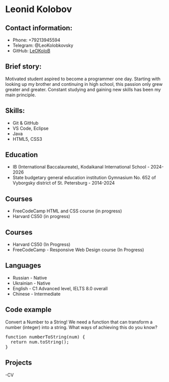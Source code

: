 # Leonid Kolobov

## Contact information:
- Phone: +79213945594
- Telegram: @LeoKolobkovsky
- GitHub: [LeOKoloB](https://github.com/LeOKoloB)

## Brief story:
Motivated student aspired to become a programmer one day. Starting with looking up my brother and continuing in high school, this passion only grew greater and greater. Constant studying and gaining new skills has been my main principle.



## Skills:
- Git & GitHub
- VS Code, Eclipse
- Java
- HTML5, CSS3

## Education
- IB (International Baccalaureate), Kodaikanal International School - 2024-2026
- State budgetary general education institution Gymnasium No. 652 of Vyborgsky district of St. Petersburg - 2014-2024

## Courses
- FreeCodeCamp HTML and CSS course (in progress)
- Harvard CS50 (in progress)


## Courses
- Harvard CS50 (In Progress)
- FreeCodeCamp - Responsive Web Design course (In Progress)
  
## Languages
- Russian - Native
- Ukrainian - Native
- English - C1 Advanced level, IELTS 8.0 overall
- Chinese - Intermediate

## Code example
Convert a Number to a String! We need a function that can transform a number (integer) into a string. What ways of achieving this do you know?

<pre>function numberToString(num) {
  return num.toString();
}</pre>

## Projects
-CV

